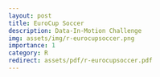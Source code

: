 ```yaml
---
layout: post
title: EuroCup Soccer
description: Data-In-Motion Challenge
img: assets/img/r-eurocupsoccer.png
importance: 1
category: R
redirect: assets/pdf/r-eurocupsoccer.pdf
---
```


